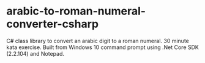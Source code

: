 # arabic-to-roman-numeral-converter-csharp
C# class library to convert an arabic digit to a roman numeral. 
30 minute kata exercise.
Built from Windows 10 command prompt using .Net Core SDK (2.2.104) and Notepad.

